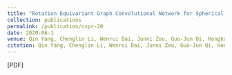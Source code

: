 ```yaml
---
title: "Rotation Equivariant Graph Convolutional Network for Spherical Image Classification"
collection: publications
permalink: /publication/cvpr-20
date: 2020-06-1
venue: Qin Yang, Chenglin Li, Wenrui Dai, Junni Zou, Guo-Jun Qi, Hongkai Xiong, “Rotation Equivariant Graph Convolutional Network for Spherical Image Classification”, IEEE Int’l Conf. Computer Vision and Pattern Recognition (CVPR 2020), Seattle, USA, June 2020.
citation: Qin Yang, Chenglin Li, Wenrui Dai, Junni Zou, Guo-Jun Qi, Hongkai Xiong, “Rotation Equivariant Graph Convolutional Network for Spherical Image Classification”, IEEE Int’l Conf. Computer Vision and Pattern Recognition (CVPR 2020), Seattle, USA, June 2020.
---
```

[PDF]
